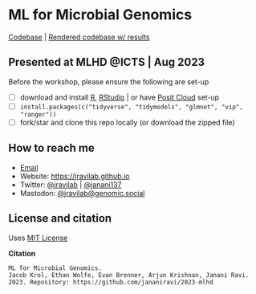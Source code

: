 # ML for Microbial Genomics
[Codebase](//github.com/jananiravi/2023-mlhd) | [Rendered codebase w/ results](//jananiravi.github.io/2023-mlhd)

## Presented at MLHD @ICTS | Aug 2023
Before the workshop, please ensure the following are set-up
- [ ] download and install [R](https://cran.r-project.org), [RStudio](https://posit.co/download/rstudio-desktop/) | or have [Posit Cloud](https://posit.cloud) set-up
- [ ] `install.packages(c("tidyverse", "tidymodels", "glmnet", "vip", "ranger"))`
- [ ] fork/star and clone this repo locally (or download the zipped file)

## How to reach me
- [Email](mailto:janani.ravi@cuanschutz.edu)
- Website: <https://jravilab.github.io>
- Twitter: [@jravilab](//twitter.com/jravilab) | [@janani137](//twitter.com/janani137)
- Mastodon: [@jravilab@genomic.social](https://genomic.social/@jravilab)

## License and citation
Uses [MIT License](https://github.com/jananiravi/2023-mlhd/blob/main/LICENSE)

**Citation**
```
ML for Microbial Genomics.
Jacob Krol, Ethan Wolfe, Evan Brenner, Arjun Krishnan, Janani Ravi.
2023. Repository: https://github.com/jananiravi/2023-mlhd
```
